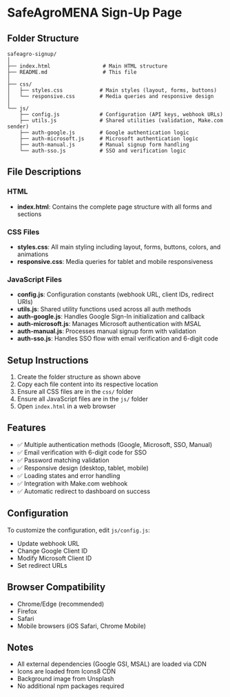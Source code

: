 # SafeAgroMENA Sign-Up Page

## Folder Structure

```
safeagro-signup/
│
├── index.html                 # Main HTML structure
├── README.md                  # This file
│
├── css/
│   ├── styles.css            # Main styles (layout, forms, buttons)
│   └── responsive.css        # Media queries and responsive design
│
└── js/
    ├── config.js             # Configuration (API keys, webhook URLs)
    ├── utils.js              # Shared utilities (validation, Make.com sender)
    ├── auth-google.js        # Google authentication logic
    ├── auth-microsoft.js     # Microsoft authentication logic
    ├── auth-manual.js        # Manual signup form handling
    └── auth-sso.js           # SSO and verification logic
```

## File Descriptions

### HTML
- **index.html**: Contains the complete page structure with all forms and sections

### CSS Files
- **styles.css**: All main styling including layout, forms, buttons, colors, and animations
- **responsive.css**: Media queries for tablet and mobile responsiveness

### JavaScript Files
- **config.js**: Configuration constants (webhook URL, client IDs, redirect URIs)
- **utils.js**: Shared utility functions used across all auth methods
- **auth-google.js**: Handles Google Sign-In initialization and callback
- **auth-microsoft.js**: Manages Microsoft authentication with MSAL
- **auth-manual.js**: Processes manual signup form with validation
- **auth-sso.js**: Handles SSO flow with email verification and 6-digit code

## Setup Instructions

1. Create the folder structure as shown above
2. Copy each file content into its respective location
3. Ensure all CSS files are in the `css/` folder
4. Ensure all JavaScript files are in the `js/` folder
5. Open `index.html` in a web browser

## Features

- ✅ Multiple authentication methods (Google, Microsoft, SSO, Manual)
- ✅ Email verification with 6-digit code for SSO
- ✅ Password matching validation
- ✅ Responsive design (desktop, tablet, mobile)
- ✅ Loading states and error handling
- ✅ Integration with Make.com webhook
- ✅ Automatic redirect to dashboard on success

## Configuration

To customize the configuration, edit `js/config.js`:
- Update webhook URL
- Change Google Client ID
- Modify Microsoft Client ID
- Set redirect URLs

## Browser Compatibility

- Chrome/Edge (recommended)
- Firefox
- Safari
- Mobile browsers (iOS Safari, Chrome Mobile)

## Notes

- All external dependencies (Google GSI, MSAL) are loaded via CDN
- Icons are loaded from Icons8 CDN
- Background image from Unsplash
- No additional npm packages required
